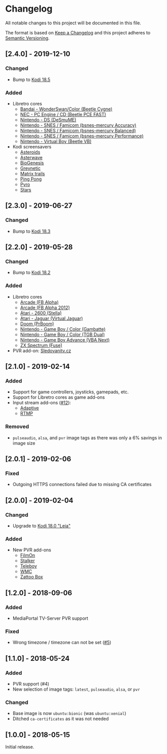 # Changelog
All notable changes to this project will be documented in this file.

The format is based on [Keep a Changelog](http://keepachangelog.com/en/1.0.0/)
and this project adheres to [Semantic Versioning](http://semver.org/spec/v2.0.0.html).

## [2.4.0] - 2019-12-10

### Changed

* Bump to [Kodi 18.5](https://kodi.tv/article/kodi-leia-185-release)

### Added

* Libretro cores
  * [Bandai - WonderSwan/Color (Beetle Cygne)](http://docs.libretro.com/library/beetle_cygne/)
  * [NEC - PC Engine / CD (Beetle PCE FAST)](http://docs.libretro.com/library/beetle_pce_fast/)
  * [Nintendo - DS (DeSmuME)](http://docs.libretro.com/library/desmume/)
  * [Nintendo - SNES / Famicom (bsnes-mercury Accuracy)](http://docs.libretro.com/library/bsnes_mercury_accuracy/)
  * [Nintendo - SNES / Famicom (bsnes-mercury Balanced)](http://docs.libretro.com/library/bsnes_mercury_balanced/)
  * [Nintendo - SNES / Famicom (bsnes-mercury Performance)](http://docs.libretro.com/library/bsnes_mercury_performance/)
  * [Nintendo - Virtual Boy (Beetle VB)](http://docs.libretro.com/library/beetle_vb/)
* Kodi screensavers
  * [Asteroids](https://kodi.tv/addon/screensaver/asteroids)
  * [Asterwave](https://kodi.tv/addon/screensaver/asterwave)
  * [BioGenesis](https://kodi.tv/addon/screensaver/biogenesis)
  * [Greynetic](https://kodi.tv/addon/screensaver/greynetic)
  * [Matrix trails](https://kodi.tv/addon/screensaver/matrix-trails)
  * [Ping Pong](https://kodi.wiki/view/Add-on:Ping_Pong)
  * [Pyro](https://kodi.tv/addon/screensaver/pyro)
  * [Stars](https://kodi.tv/addon/screensaver/stars)

## [2.3.0] - 2019-06-27

### Changed

* Bump to [Kodi 18.3](https://kodi.tv/article/kodi-leia-183-release)

## [2.2.0] - 2019-05-28

### Changed

* Bump to [Kodi 18.2](https://kodi.tv/article/kodi-leia-182-release)

### Added

* Libretro cores
  * [Arcade (FB Alpha)](https://docs.libretro.com/library/fb_alpha/)
  * [Arcade (FB Alpha 2012)](https://docs.libretro.com/library/fb_alpha_2012/)
  * [Atari - 2600 (Stella)](http://docs.libretro.com/library/stella/)
  * [Atari - Jaguar (Virtual Jaguar)](http://docs.libretro.com/library/virtual_jaguar/)
  * [Doom (PrBoom)](http://docs.libretro.com/library/prboom/)
  * [Nintendo - Game Boy / Color (Gambatte)](http://docs.libretro.com/library/gambatte/)
  * [Nintendo - Game Boy / Color (TGB Dual)](http://docs.libretro.com/library/tgb_dual/)
  * [Nintendo - Game Boy Advance (VBA Next)](http://docs.libretro.com/library/vba_next/)
  * [ZX Spectrum (Fuse)](http://docs.libretro.com/library/fuse/)
* PVR add-on: [Sledovanitv.cz](https://kodi.wiki/view/Add-on:Sledovanitv.cz_PVR_Client)

## [2.1.0] - 2019-02-14

### Added

* Support for game controllers, joysticks, gamepads, etc.
* Support for Libretro cores as game add-ons
* Input stream add-ons ([#12](https://github.com/ehough/docker-kodi/pull/12)):
  * [Adaptive](https://github.com/peak3d/inputstream.adaptive)
  * [RTMP](https://github.com/xbmc/inputstream.rtmp)

### Removed

* `pulseaudio`, `alsa`, and `pvr` image tags as there was only a 6% savings in image size

## [2.0.1] - 2019-02-06

### Fixed

* Outgoing HTTPS connections failed due to missing CA certificates

## [2.0.0] - 2019-02-04

### Changed

* Upgrade to [Kodi 18.0 "Leia"](https://kodi.tv/article/kodi-180)

### Added

* New PVR add-ons
  * [FilmOn](https://kodi.wiki/view/PVR/Backend/FilmOn)
  * [Stalker](https://kodi.wiki/view/Add-on:Stalker_Client)
  * [Teleboy](https://kodi.wiki/view/Add-on:Teleboy_PVR_Client)
  * [WMC](https://kodi.wiki/view/Add-on:PVR_WMC_Client)
  * [Zattoo Box](https://kodi.wiki/view/Add-on:Zattoo_Box)
  

## [1.2.0] - 2018-09-06

### Added

* MediaPortal TV-Server PVR support

### Fixed

* Wrong timezone / timezone can not be set ([#5](https://github.com/ehough/docker-kodi/issues/5))

## [1.1.0] - 2018-05-24

### Added

* PVR support (#4)
* New selection of image tags: `latest`, `pulseaudio`, `alsa`, or `pvr`

### Changed

* Base image is now `ubuntu:bionic` (was `ubuntu:xenial`)
* Ditched `ca-certificates` as it was not needed

## [1.0.0] - 2018-05-15
Initial release.
